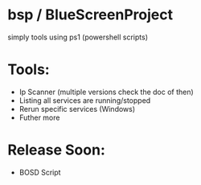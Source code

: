 # bsp / BlueScreenProject
simply tools using ps1 (powershell scripts)

# Tools: 

- Ip Scanner (multiple versions check the doc of then)
- Listing all services are running/stopped
- Rerun specific services (Windows)
- Futher more


# Release Soon:

- BOSD Script

